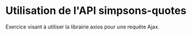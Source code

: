 # Utilisation de l'API simpsons-quotes

Exercice visant à utiliser la librairie axios pour une requête Ajax.